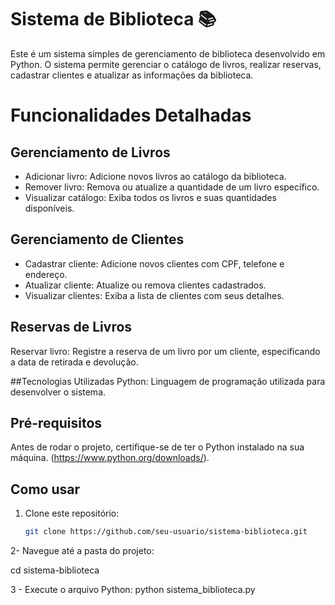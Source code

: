 # Sistema de Biblioteca 📚

Este é um sistema simples de gerenciamento de biblioteca desenvolvido em Python. O sistema permite gerenciar o catálogo de livros, realizar reservas, cadastrar clientes e atualizar as informações da biblioteca.

# Funcionalidades Detalhadas
## Gerenciamento de Livros
- Adicionar livro: Adicione novos livros ao catálogo da biblioteca.
- Remover livro: Remova ou atualize a quantidade de um livro específico.
- Visualizar catálogo: Exiba todos os livros e suas quantidades disponíveis.
## Gerenciamento de Clientes
- Cadastrar cliente: Adicione novos clientes com CPF, telefone e endereço.
- Atualizar cliente: Atualize ou remova clientes cadastrados.
- Visualizar clientes: Exiba a lista de clientes com seus detalhes.
## Reservas de Livros
Reservar livro: Registre a reserva de um livro por um cliente, especificando a data de retirada e devolução.

##Tecnologias Utilizadas
Python: Linguagem de programação utilizada para desenvolver o sistema.

## Pré-requisitos
Antes de rodar o projeto, certifique-se de ter o Python instalado na sua máquina. (https://www.python.org/downloads/).

## Como usar

1. Clone este repositório:
   ```bash
   git clone https://github.com/seu-usuario/sistema-biblioteca.git
2- Navegue até a pasta do projeto:

  cd sistema-biblioteca

 3 - Execute o arquivo Python:
  python sistema_biblioteca.py

